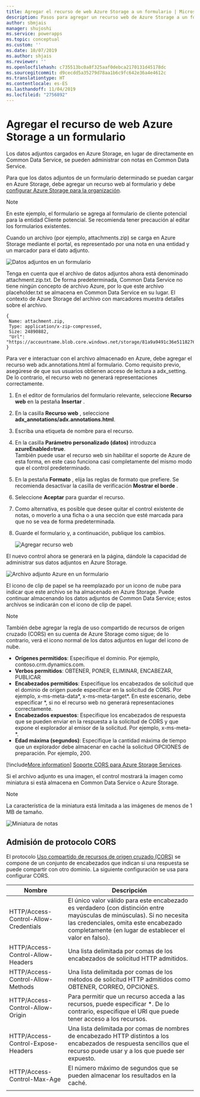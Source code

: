 ```yaml
---
title: Agregar el recurso de web Azure Storage a un formulario | MicrosoftDocs
description: Pasos para agregar un recurso web de Azure Storage a un formulario para permitir la carga de adjuntos a Azure Storage.
author: sbmjais
manager: shujoshi
ms.service: powerapps
ms.topic: conceptual
ms.custom: ''
ms.date: 10/07/2019
ms.author: shjais
ms.reviewer: ''
ms.openlocfilehash: c735513bc0a8f325aaf0debca2170131d45178dc
ms.sourcegitcommit: d9cecdd5a35279d78aa1b6c9fc642e36a4e4612c
ms.translationtype: HT
ms.contentlocale: es-ES
ms.lasthandoff: 11/04/2019
ms.locfileid: "2756892"
---
```

# <a name="add-the-azure-storage-web-resource-to-a-form"></a>Agregar el recurso de web Azure Storage a un formulario

Los datos adjuntos cargados en Azure Storage, en lugar de directamente en Common Data Service, se pueden administrar con notas en Common Data Service.

Para que los datos adjuntos de un formulario determinado se puedan cargar en Azure Storage, debe agregar un recurso web al formulario y debe [configurar Azure Storage para la organización](enable-azure-storage.md).

> [!Note]
> En este ejemplo, el formulario se agrega al formulario de cliente potencial para la entidad Cliente potencial. Se recomienda tener precaución al editar los formularios existentes.

Cuando un archivo (por ejemplo, attachments.zip) se carga en Azure Storage mediante el portal, es representado por una nota en una entidad y un marcador para el dato adjunto.

![Datos adjuntos en un formulario](media/notes-attachment-lead-form.png "Marcador de posición para datos adjuntos en un formulario")

Tenga en cuenta que el archivo de datos adjuntos ahora está denominado attachment.zip.txt. De forma predeterminada, Common Data Service no tiene ningún concepto de archivo Azure, por lo que este archivo placeholder.txt se almacena en Common Data Service en su lugar. El contexto de Azure Storage del archivo con marcadores muestra detalles sobre el archivo.
```
{
 Name: attachment.zip,
 Type: application/x-zip-compressed,
 Size: 24890882,
 "Url": "https://accountname.blob.core.windows.net/storage/81a9a9491c36e51182760026833bcf82/attachment.zip"
}
```

Para ver e interactuar con el archivo almacenado en Azure, debe agregar el recurso web adx.annotations.html al formulario. Como requisito previo, asegúrese de que sus usuarios obtienen acceso de lectura a adx_setting. De lo contrario, el recurso web no generará representaciones correctamente.

1. En el editor de formularios del formulario relevante, seleccione **Recurso web** en la pestaña **Insertar** .

2. En la casilla **Recurso web** , seleccione **adx_annotations/adx.annotations.html**.

3. Escriba una etiqueta de nombre para el recurso.

4. En la casilla **Parámetro personalizado (datos)** introduzca **azureEnabled=true**. <br>También puede usar el recurso web sin habilitar el soporte de Azure de esta forma, en este caso funciona casi completamente del mismo modo que el control predeterminado.</br>

5. En la pestaña **Formato** , elija las reglas de formato que prefiere. Se recomienda desactivar la casilla de verificación **Mostrar el borde** .

6. Seleccione **Aceptar** para guardar el recurso.

7. Como alternativa, es posible que desee quitar el control existente de notas, o moverlo a una ficha o a una sección que esté marcada para que no se vea de forma predeterminada.

8. Guarde el formulario y, a continuación, publique los cambios.

   ![Agregar recurso web](media/add-web-resource.png "Agregar un recurso web")

El nuevo control ahora se generará en la página, dándole la capacidad de administrar sus datos adjuntos en Azure Storage.

![Archivo adjunto Azure en un formulario](media/azure-file-attachment-lead-form.png "Archivo adjunto Azure en un formulario")

El icono de clip de papel se ha reemplazado por un icono de nube para indicar que este archivo se ha almacenado en Azure Storage. Puede continuar almacenando los datos adjuntos de Common Data Service; estos archivos se indicarán con el icono de clip de papel.

> [!Note]
> También debe agregar la regla de uso compartido de recursos de origen cruzado (CORS) en su cuenta de Azure Storage como sigue; de lo contrario, verá el icono normal de los datos adjuntos en lugar del icono de nube.
> - **Orígenes permitidos**: Especifique el dominio. Por ejemplo, contoso.crm.dynamics.com.
> - **Verbos permitidos**: OBTENER, PONER, ELIMINAR, ENCABEZAR, PUBLICAR
> - **Encabezados permitidos**: Especifique los encabezados de solicitud que el dominio de origen puede especificar en la solicitud de CORS. Por ejemplo, x-ms-meta-data\*, x-ms-meta-target\*. En este escenario, debe especificar *, si no el recurso web no generará representaciones correctamente.
> - **Encabezados expuestos**: Especifique los encabezados de respuesta que se pueden enviar en la respuesta a la solicitud de CORS y que expone el explorador al emisor de la solicitud. Por ejemplo, x-ms-meta-\*.
> - **Edad máxima (segundos)**: Especifique la cantidad máxima de tiempo que un explorador debe almacenar en caché la solicitud OPCIONES de preparación. Por ejemplo, 200.
> 
> [!include[More information](../../includes/proc-more-information.md)] [Soporte CORS para Azure Storage Services](https://docs.microsoft.com/rest/api/storageservices/cross-origin-resource-sharing--cors--support-for-the-azure-storage-services).

Si el archivo adjunto es una imagen, el control mostrará la imagen como miniatura si está almacena en Common Data Service o Azure Storage.

> [!Note]
> La característica de la miniatura está limitada a las imágenes de menos de 1 MB de tamaño.

![Miniatura de notas](media/notes-thumbnail.png "Miniatura de notas")

## <a name="cors-protocol-support"></a>Admisión de protocolo CORS

El protocolo [Uso compartido de recursos de origen cruzado (CORS)](https://www.w3.org/TR/cors/) se compone de un conjunto de encabezados que indican si una respuesta se puede compartir con otro dominio.
La siguiente configuración se usa para configurar CORS.

|                 Nombre                  |                                                                            Descripción                                                                            |
|---------------------------------------|-------------------------------------------------------------------------------------------------------------------------------------------------------------------|
| HTTP/Access-Control-Allow-Credentials | El único valor válido para este encabezado es verdadero (con distinción entre mayúsculas de minúsculas). Si no necesita las credenciales, omita este encabezado completamente (en lugar de establecer el valor en falso). |
|   HTTP/Access-Control-Allow-Headers   |                                                   Una lista delimitada por comas de los encabezados de solicitud HTTP admitidos.                                                   |
|   HTTP/Access-Control-Allow-Methods   |                                      Una lista delimitada por comas de los métodos de solicitud HTTP admitidos como OBTENER, CORREO, OPCIONES.                                       |
|   HTTP/Access-Control-Allow-Origin    |                   Para permitir que un recurso acceda a las recursos, puede especificar \*. De lo contrario, especifique el URI que puede tener acceso a los recursos.                   |
|  HTTP/Access-Control-Expose-Headers   |                Una lista delimitada por comas de nombres de encabezado HTTP distintos a los encabezados de respuesta sencillos que el recurso puede usar y a los que puede ser expuesto.                 |
|      HTTP/Access-Control-Max-Age      |                                                       El número máximo de segundos que se pueden almacenar los resultados en la caché.                                                        |
|                                       |                                                                                                                                                                   |

